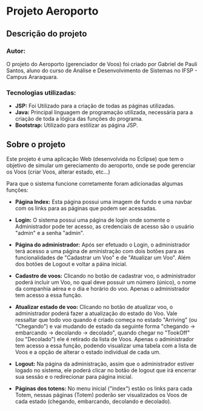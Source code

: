 # Projeto Aeroporto

## Descrição do projeto

### Autor:

O projeto do Aeroporto (gerenciador de Voos) foi criado por Gabriel de Pauli Santos, aluno do curso de Análise e Desenvolvimento de Sistemas no IFSP - Campus Araraquara.

### Tecnologias utilizadas:

- **JSP:** Foi Utilizado para a criação de todas as páginas utilizadas.
- **Java:** Principal linguagem de programação utilizada, necessária para a criação de toda a lógica das funções do programa.
- **Bootstrap:** Utilizado para estilizar as página JSP.

## Sobre o projeto

Este projeto é uma aplicação Web (desenvolvida no Eclipse) que tem o objetivo de simular um gereciamento do aeroporto, onde se pode gerenciar os Voos (criar Voos, alterar estado, etc...)

Para que o sistema funcione corretamente foram adicionadas algumas funções:

- **Página Index:** Esta página possui uma imagem de fundo e uma navbar com os links para as páginas que podem ser acessadas.

- **Login:** O sistema possui uma página de login onde somente o Administrador pode ter acesso, as credenciais de acesso são o usuário "admin" e a senha "admin".

- **Página do administrador:** Após ser efetuado o Login, o administrador terá acesso a uma página de aministração com dois botões para as funcionalidades de "Cadastrar um Voo" e de "Atualizar um Voo". Além dos botões de Logout e voltar a páina inicial.

- **Cadastro de voos:** Clicando no botão de cadastrar voo, o administrador poderá incluir um Voo, no qual deve possuir um número (único), o nome da companhia aérea e o dia e horário do voo. Apenas o administrador tem acesso a essa função.

- **Atualizar estado de voo:** Clicando no botão de atualizar voo, o administrador poderá fazer a atualização do estado do Voo. Vale ressaltar que todo voo quando é criado começa no estado "Arriving" (ou "Chegando") e vai mudando de estado da seguinte forma "chegando → embarcando → decolando → decolado", quando chegar no "TookOff" (ou "Decolado") ele é retirado da lista de Voos. Apenas o administrador tem acesso a essa função, podendo visualizar uma tabela com a lista de Voos e a opção de alterar o estado individual de cada um.

- **Logout:** Na página da administração, assim que o administrador estiver logado no sistema, ele poderá clicar no botão de logout que irá encerrar sua sessão e o redirecionar para página inicial.

- **Páginas dos totens:** No menu inicial ("index") estão os links para cada Totem, nessas páginas (Totem) poderão ser visualizados os Voos de cada estado (chegando, embarcando, decolando e decolado).
